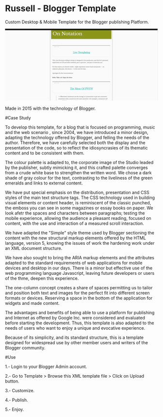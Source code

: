# Russell - Blogger Template
Custom Desktop & Mobile Template for the Blogger publishing Platform.


 ![](https://github.com/delfiramirez/Russell-blogger-template/blob/master/assets/splash.png)


Made in 2015 with the technology of Blogger.

#Case Study

To develop this template, for a blog that is focused on programming, music and the web scenario , since 2004, we have introduced a minor design, adapting the technology offered by Blogger, and felling the needs of the author. Therefore, we have carefully selected both the display and the presentation of the code, so to reflect the idiosyncrasies of its thematic content and to be consistent with them.

The colour palette is adapted to, the corporate image of the Studio leaded by the publisher, subtly mimicking it, and this crafted palette converges from a crude white base to strengthen the written word. We chose a dark shade of gray colour for the text, contrasting to the liveliness of the green emeralds and links to external content.

We have put special emphasis on the distribution, presentation and CSS styles of the main text structure tags. The CSS technology used in building visual elements or content header, is reminiscent of the classic punched, the emboss you can see in some magazines or essay books on paper. We look afetr the spaces and characters between paragraphs; testing the mobile experience, allowing the audience a pleasant reading, focused on content, with the use and interaction of a measured scroll interaction.

We have adapted the "Simple" style theme used by Blogger sectioning the content with the new structural markup elements offered by the HTML language, version 5, knowing the issues of work the hardening work under an XML document structure.

We have also sought to bring the ARIA markup elements and the attributes adapted to the standard requirements of web applications for mobile devices and desktop in our days. There is a minor but effective use of the web programming language Javascript, leaving future developers or users of the thme, deepen this experience.

The one-column concept creates a share of spaces permitting us to tailor and position both text and images for the perfect fit into different screen formats or devices. Reserving a space in the bottom of the application for widgets and made content.

The advantages and benefits of being able to use a platform for publishing and Internet as offered by Google Inc. were considered and evaluated before starting the development. Thus, this template is also adapted to the needs of users who want to enjoy a unique and evocative experience.

Because of its simplicity, and its standard structure, this is a template designed for widespread use by other member users and writers of the Blogger community.

#Use

1.- Login to your Blogger Admin account.

2.- Go to Template > Browse this XML template file > Click on Upload button.

3.- Customize.

4.- Publish.

5.- Enjoy.
